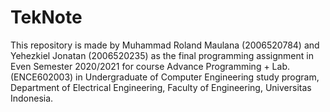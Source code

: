 # TekNote
This repository is made by Muhammad Roland Maulana (2006520784) and Yehezkiel Jonatan (2006520235) as the final programming assignment in Even Semester 2020/2021 for course Advance Programming + Lab. (ENCE602003) in Undergraduate of Computer Engineering study program, Department of Electrical Engineering, Faculty of Engineering, Universitas Indonesia.
